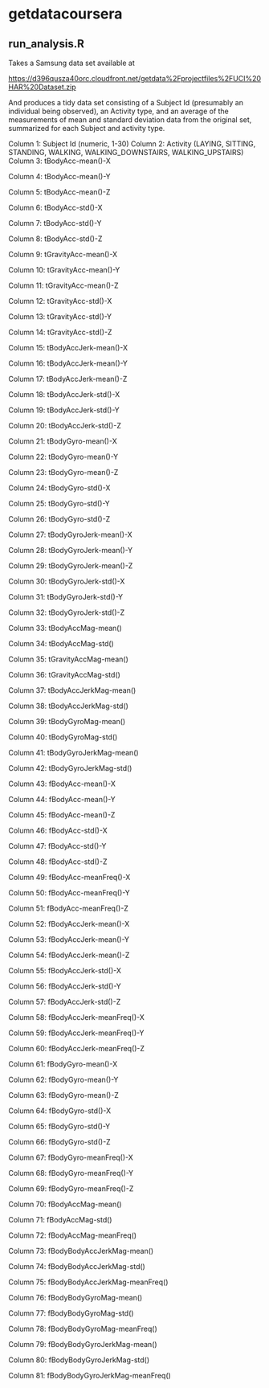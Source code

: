 getdatacoursera
===============
run_analysis.R
--
Takes a Samsung data set available at 

https://d396qusza40orc.cloudfront.net/getdata%2Fprojectfiles%2FUCI%20HAR%20Dataset.zip

And produces a tidy data set consisting of a Subject Id (presumably an individual being observed), an Activity type, and an average of the measurements of mean and standard deviation data from the original set, summarized for each Subject and activity type.

Column 1: Subject Id (numeric, 1-30)
Column 2: Activity (LAYING, SITTING, STANDING, WALKING, WALKING\_DOWNSTAIRS, WALKING\_UPSTAIRS)
Column 3: tBodyAcc-mean()-X

Column 4: tBodyAcc-mean()-Y

Column 5: tBodyAcc-mean()-Z

Column 6: tBodyAcc-std()-X

Column 7: tBodyAcc-std()-Y

Column 8: tBodyAcc-std()-Z

Column 9: tGravityAcc-mean()-X

Column 10: tGravityAcc-mean()-Y

Column 11: tGravityAcc-mean()-Z

Column 12: tGravityAcc-std()-X

Column 13: tGravityAcc-std()-Y

Column 14: tGravityAcc-std()-Z

Column 15: tBodyAccJerk-mean()-X

Column 16: tBodyAccJerk-mean()-Y

Column 17: tBodyAccJerk-mean()-Z

Column 18: tBodyAccJerk-std()-X

Column 19: tBodyAccJerk-std()-Y

Column 20: tBodyAccJerk-std()-Z

Column 21: tBodyGyro-mean()-X

Column 22: tBodyGyro-mean()-Y

Column 23: tBodyGyro-mean()-Z

Column 24: tBodyGyro-std()-X

Column 25: tBodyGyro-std()-Y

Column 26: tBodyGyro-std()-Z

Column 27: tBodyGyroJerk-mean()-X

Column 28: tBodyGyroJerk-mean()-Y

Column 29: tBodyGyroJerk-mean()-Z

Column 30: tBodyGyroJerk-std()-X

Column 31: tBodyGyroJerk-std()-Y

Column 32: tBodyGyroJerk-std()-Z

Column 33: tBodyAccMag-mean()

Column 34: tBodyAccMag-std()

Column 35: tGravityAccMag-mean()

Column 36: tGravityAccMag-std()

Column 37: tBodyAccJerkMag-mean()

Column 38: tBodyAccJerkMag-std()

Column 39: tBodyGyroMag-mean()

Column 40: tBodyGyroMag-std()

Column 41: tBodyGyroJerkMag-mean()

Column 42: tBodyGyroJerkMag-std()

Column 43: fBodyAcc-mean()-X

Column 44: fBodyAcc-mean()-Y

Column 45: fBodyAcc-mean()-Z

Column 46: fBodyAcc-std()-X

Column 47: fBodyAcc-std()-Y

Column 48: fBodyAcc-std()-Z

Column 49: fBodyAcc-meanFreq()-X

Column 50: fBodyAcc-meanFreq()-Y

Column 51: fBodyAcc-meanFreq()-Z

Column 52: fBodyAccJerk-mean()-X

Column 53: fBodyAccJerk-mean()-Y

Column 54: fBodyAccJerk-mean()-Z

Column 55: fBodyAccJerk-std()-X

Column 56: fBodyAccJerk-std()-Y

Column 57: fBodyAccJerk-std()-Z

Column 58: fBodyAccJerk-meanFreq()-X

Column 59: fBodyAccJerk-meanFreq()-Y

Column 60: fBodyAccJerk-meanFreq()-Z

Column 61: fBodyGyro-mean()-X

Column 62: fBodyGyro-mean()-Y

Column 63: fBodyGyro-mean()-Z

Column 64: fBodyGyro-std()-X

Column 65: fBodyGyro-std()-Y

Column 66: fBodyGyro-std()-Z

Column 67: fBodyGyro-meanFreq()-X

Column 68: fBodyGyro-meanFreq()-Y

Column 69: fBodyGyro-meanFreq()-Z

Column 70: fBodyAccMag-mean()

Column 71: fBodyAccMag-std()

Column 72: fBodyAccMag-meanFreq()

Column 73: fBodyBodyAccJerkMag-mean()

Column 74: fBodyBodyAccJerkMag-std()

Column 75: fBodyBodyAccJerkMag-meanFreq()

Column 76: fBodyBodyGyroMag-mean()

Column 77: fBodyBodyGyroMag-std()

Column 78: fBodyBodyGyroMag-meanFreq()

Column 79: fBodyBodyGyroJerkMag-mean()

Column 80: fBodyBodyGyroJerkMag-std()

Column 81: fBodyBodyGyroJerkMag-meanFreq()

